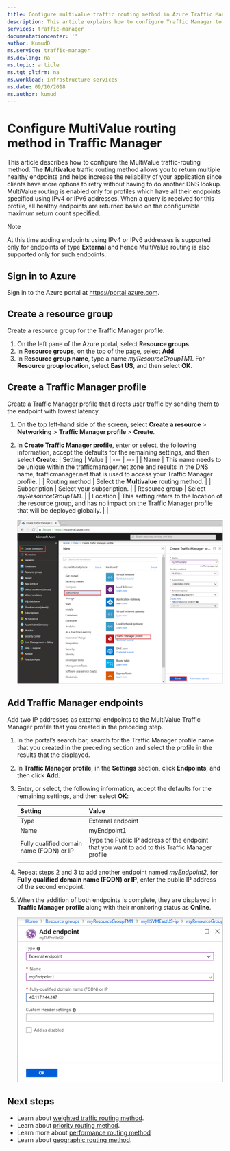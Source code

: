 ```yaml
---
title: Configure multivalue traffic routing method in Azure Traffic Manager | Microsoft Docs
description: This article explains how to configure Traffic Manager to route traffic to A/AAAA endpoints. 
services: traffic-manager
documentationcenter: ''
author: KumudD
ms.service: traffic-manager
ms.devlang: na
ms.topic: article
ms.tgt_pltfrm: na
ms.workload: infrastructure-services
ms.date: 09/10/2018
ms.author: kumud
---
```


# Configure MultiValue routing method in Traffic Manager

This article describes how to configure the MultiValue traffic-routing method. The **Multivalue** traffic routing method allows you to return multiple healthy endpoints and helps increase the reliability of your application since clients have more options to retry without having to do another DNS lookup. MultiValue routing is enabled only for profiles which have all their endpoints specified using IPv4 or IPv6 addresses. 
When a query is received for this profile, all healthy endpoints are returned based on the configurable maximum return count specified. 

>[!NOTE]
> At this time adding endpoints using IPv4 or IPv6 addresses is supported only for endpoints of type **External** and hence MultiValue routing is also supported only for such endpoints.

## Sign in to Azure 

Sign in to the Azure portal at https://portal.azure.com.
## Create a resource group
Create a resource group for the Traffic Manager profile.
1. On the left pane of the Azure portal, select **Resource groups**.
2. In **Resource groups**, on the top of the page, select **Add**.
3. In **Resource group name**, type a name *myResourceGroupTM1*. For **Resource group location**, select **East US**, and then select **OK**.

## Create a Traffic Manager profile
Create a Traffic Manager profile that directs user traffic by sending them to the endpoint with lowest latency.

1. On the top left-hand side of the screen, select **Create a resource** > **Networking** > **Traffic Manager profile** > **Create**.
2. In **Create Traffic Manager profile**, enter or select, the following information, accept the defaults for the remaining settings, and then select **Create**:
    | Setting                 | Value                                              |
    | ---                     | ---                                                |
    | Name                   | This name needs to be unique within the trafficmanager.net zone and results in the DNS name, trafficmanager.net that is used to access your Traffic Manager profile.                                   |
    | Routing method          | Select the **Multivalue** routing method.                                       |
    | Subscription            | Select your subscription.                          |
    | Resource group          | Select *myResourceGroupTM1*. |
    | Location                | This setting refers to the location of the resource group, and has no impact on the Traffic Manager profile that will be deployed globally.                              |
    |
  
    ![Create a Traffic Manager profile](./media/traffic-manager-multivalue-routing-method/create-traffic-manager-profile.png)

## Add Traffic Manager endpoints

Add two IP addresses as external endpoints to the MultiValue Traffic Manager profile that you created in the preceding step.

1. In the portal’s search bar, search for the Traffic Manager profile name that you created in the preceding section and select the profile in the results that the displayed.
2. In **Traffic Manager profile**, in the **Settings** section, click **Endpoints**, and then click **Add**.
3. Enter, or select, the following information, accept the defaults for the remaining settings, and then select **OK**:

    | Setting                 | Value                                              |
    | ---                     | ---                                                |
    | Type                    | External endpoint                                   |
    | Name           | myEndpoint1                                        |
    | Fully qualified domain name (FQDN) or IP           | Type the Public IP address of the endpoint that you want to add to this Traffic Manager profile                         |
    |        |           |

4. Repeat steps 2 and 3 to add another endpoint named *myEndpoint2*, for **Fully qualified domain name (FQDN) or IP**, enter the public IP address of the second endpoint.
5.	When the addition of both endpoints is complete, they are displayed in **Traffic Manager profile** along with their monitoring status as **Online**.

    ![Add a Traffic Manager endpoint](./media/traffic-manager-multivalue-routing-method/add-endpoint.png)
 
## Next steps

- Learn about [weighted traffic routing method](traffic-manager-configure-weighted-routing-method.md).
- Learn about [priority routing method](traffic-manager-configure-priority-routing-method.md).
- Learn more about [performance routing method](traffic-manager-configure-performance-routing-method.md)
- Learn about [geographic routing method](traffic-manager-configure-geographic-routing-method.md).


